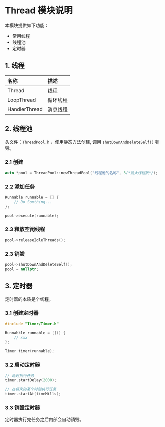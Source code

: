 
# Thread 模块说明

本模块提供如下功能：

* 常用线程
* 线程池
* 定时器


## 1. 线程


| 名称 | 描述 |
| :--- | :--- |
| Thread | 线程 |
| LoopThread | 循环线程 |
| HandlerThread | 消息线程 |


## 2. 线程池

头文件：`ThreadPool.h` ，使用静态方法创建, 调用 `shutDownAndDeleteSelf()` 销毁。


### 2.1 创建

```C++
auto *pool = ThreadPool::newThreadPool("线程池的名称", 3/*最大线程数*/);
```

### 2.2 添加任务

```C++
Runnable runnable = [] {
    // Do Somthing...
};

pool->execute(runnable);
```

### 2.3 释放空闲线程

```C++
pool->releaseIdleThreads();
```

### 2.3 销毁

```C++
pool->shutDownAndDeleteSelf();
pool = nullptr;
```


## 3. 定时器


定时器的本质是个线程。


### 3.1 创建定时器

```c++
#include "Timer/Timer.h"

Runnabkle runnable = []() {
    // xxx
};

Timer timer(runnable);
```

### 3.2 启动定时器

```c++
// 延迟执行任务
timer.startDelay(2000);

// 在将来的某个时刻执行任务
timer.startAt(timeMills);
```

### 3.3 销毁定时器

定时器执行完任务之后内部会自动销毁。